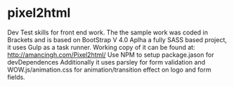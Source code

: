 # pixel2html
Dev Test skills for front end work.
The the sample work was coded in Brackets and is based on BootStrap V 4.0 Aplha a fully SASS based project, it uses Gulp as a task runner.
Working copy of it can be found at: http://amancingh.com/Pixel2html/
Use NPM to setup package.jason for devDependences
Additionally it uses parsley for form validation and WOW.js/animation.css for animation/transition effect on logo and form fields.

